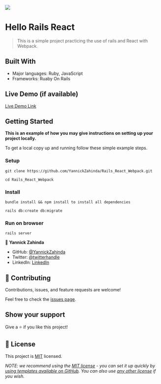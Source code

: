 ![](https://img.shields.io/badge/Microverse-blueviolet)

# Hello Rails React

> This is a simple project practicing the use of rails and React with Webpack.


## Built With

- Major languages: Ruby, JavaScript
- Frameworks: Ruaby On Rails


## Live Demo (if available)

[Live Demo Link](https://livedemo.com)


## Getting Started

**This is an example of how you may give instructions on setting up your project locally.**


To get a local copy up and running follow these simple example steps.


### Setup

`git clone https://github.com/YannickZahinda/Rails_React_Webpack.git`

`cd Rails_React_Webpack`

### Install
`bundle install && npm install to install all dependencies`

`rails db:create db:migrate`

### Run on browser

``rails server``

👤 **Yannick Zahinda**

- GitHub: [@YannickZahinda](https://github.com/YannickZahinda)
- Twitter: [@twitterhandle](https://twitter.com/ZahindaY)
- LinkedIn: [LinkedIn](https://linkedin.com/in/Yannickmulikuza/)


## 🤝 Contributing

Contributions, issues, and feature requests are welcome!

Feel free to check the [issues page](../../issues/).

## Show your support

Give a ⭐️ if you like this project!

## 📝 License

This project is [MIT](./LICENSE) licensed.

_NOTE: we recommend using the [MIT license](https://choosealicense.com/licenses/mit/) - you can set it up quickly by [using templates available on GitHub](https://docs.github.com/en/communities/setting-up-your-project-for-healthy-contributions/adding-a-license-to-a-repository). You can also use [any other license](https://choosealicense.com/licenses/) if you wish._